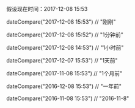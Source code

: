 假设现在时间：2017-12-08 15:53

dateCompare("2017-12-08 15:53")
// "刚刚"

dateCompare("2017-12-08 15:52")
// "1分钟前"

dateCompare("2017-12-08 14:53")
// "1小时前"

dateCompare("2017-12-07 15:53")
// "1天前"

dateCompare("2017-11-08 15:53")
// "1个月前"

dateCompare("2016-12-08 15:53")
// "一年前"

dateCompare("2016-11-08 15:53")
// "2016-11-8"
